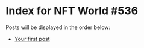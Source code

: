 # Index for NFT World #536
Posts will be displayed in the order below:

- [Your first post](./001-first.md)

